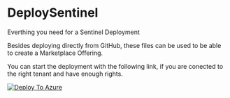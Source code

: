 # DeploySentinel
Everthing you need for a Sentinel Deployment

Besides deploying directly from GitHub, these files can be used to be able to create a Marketplace Offering.

You can start the deployment with the following link, if you are conected to the right tenant and have enough rights.

[![Deploy To Azure](https://aka.ms/deploytoazurebutton)](https://portal.azure.com/#create/Microsoft.Template/uri/https%3A%2F%2Fraw.githubusercontent.com%2FbaseVISION%2FSentinel_Deployment%2Fmain%2Fdeployment%2FmainTemplate.json/createUIDefinitionUri/https%3A%2F%2Fraw.githubusercontent.com%2FbaseVISION%2FSentinel_Deployment%2Fmain%2Fdeployment%2FCreateUiDefinition.json)
